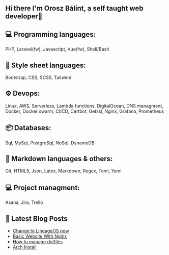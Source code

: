 ## Hi there I'm Orosz Bálint, a self taught web developer👋

## 💻 Programming languages:

PHP, Laravel(fw), Javascript, Vue(fw), Shell/Bash

## 📝 Style sheet languages:

Bootstrap, CSS, SCSS, Tailwind

## ⚙️ Devops:

Linux, AWS, Serverless, Lambda functions, DigitalOcean, DNS managment, Docker, Docker swarm, CI/CD, Certbot, Getssl, Nginx, Grafana, Prometheus

## 📦 Databases:

Sql, MySql, PostgreSql, NoSql, DynamoDB

## 📝 Markdown languages & others:

Git, HTML5, Json, Latex, Markdown, Regex, Toml, Yaml

## 💻 Project managment:

Asana, Jira, Trello

## 📕 Latest Blog Posts
<!-- BLOG-POST-LIST:START -->
- [Change to LineageOS now](https://oroszbalint.hu/post/lineage-os/)
- [Basic Website With Nginx](https://oroszbalint.hu/post/basic-website-with-nginx/)
- [How to manage dotfiles](https://oroszbalint.hu/post/how-to-manage-dotfiles/)
- [Arch Install](https://oroszbalint.hu/post/arch-install/)
<!-- BLOG-POST-LIST:END -->


